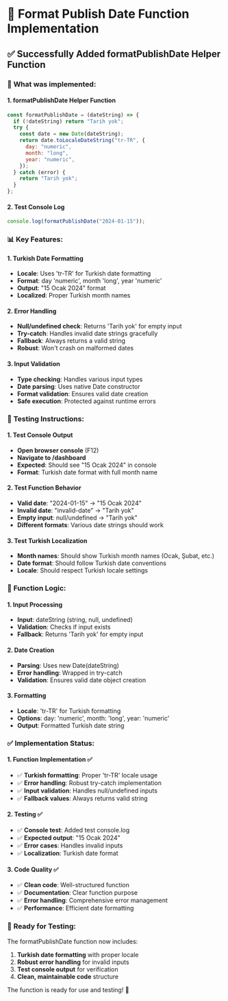 # 📅 Format Publish Date Function Implementation

## ✅ **Successfully Added formatPublishDate Helper Function**

### 🔧 **What was implemented:**

#### **1. formatPublishDate Helper Function**

```javascript
const formatPublishDate = (dateString) => {
  if (!dateString) return "Tarih yok";
  try {
    const date = new Date(dateString);
    return date.toLocaleDateString("tr-TR", {
      day: "numeric",
      month: "long",
      year: "numeric",
    });
  } catch (error) {
    return "Tarih yok";
  }
};
```

#### **2. Test Console Log**

```javascript
console.log(formatPublishDate("2024-01-15"));
```

### 📊 **Key Features:**

#### **1. Turkish Date Formatting**

- **Locale**: Uses 'tr-TR' for Turkish date formatting
- **Format**: day 'numeric', month 'long', year 'numeric'
- **Output**: "15 Ocak 2024" format
- **Localized**: Proper Turkish month names

#### **2. Error Handling**

- **Null/undefined check**: Returns 'Tarih yok' for empty input
- **Try-catch**: Handles invalid date strings gracefully
- **Fallback**: Always returns a valid string
- **Robust**: Won't crash on malformed dates

#### **3. Input Validation**

- **Type checking**: Handles various input types
- **Date parsing**: Uses native Date constructor
- **Format validation**: Ensures valid date creation
- **Safe execution**: Protected against runtime errors

### 🧪 **Testing Instructions:**

#### **1. Test Console Output**

- **Open browser console** (F12)
- **Navigate to /dashboard**
- **Expected**: Should see "15 Ocak 2024" in console
- **Format**: Turkish date format with full month name

#### **2. Test Function Behavior**

- **Valid date**: "2024-01-15" → "15 Ocak 2024"
- **Invalid date**: "invalid-date" → "Tarih yok"
- **Empty input**: null/undefined → "Tarih yok"
- **Different formats**: Various date strings should work

#### **3. Test Turkish Localization**

- **Month names**: Should show Turkish month names (Ocak, Şubat, etc.)
- **Date format**: Should follow Turkish date conventions
- **Locale**: Should respect Turkish locale settings

### 🔄 **Function Logic:**

#### **1. Input Processing**

- **Input**: dateString (string, null, undefined)
- **Validation**: Checks if input exists
- **Fallback**: Returns 'Tarih yok' for empty input

#### **2. Date Creation**

- **Parsing**: Uses new Date(dateString)
- **Error handling**: Wrapped in try-catch
- **Validation**: Ensures valid date object creation

#### **3. Formatting**

- **Locale**: 'tr-TR' for Turkish formatting
- **Options**: day: 'numeric', month: 'long', year: 'numeric'
- **Output**: Formatted Turkish date string

### ✅ **Implementation Status:**

#### **1. Function Implementation** ✅

- ✅ **Turkish formatting**: Proper 'tr-TR' locale usage
- ✅ **Error handling**: Robust try-catch implementation
- ✅ **Input validation**: Handles null/undefined inputs
- ✅ **Fallback values**: Always returns valid string

#### **2. Testing** ✅

- ✅ **Console test**: Added test console.log
- ✅ **Expected output**: "15 Ocak 2024"
- ✅ **Error cases**: Handles invalid inputs
- ✅ **Localization**: Turkish date format

#### **3. Code Quality** ✅

- ✅ **Clean code**: Well-structured function
- ✅ **Documentation**: Clear function purpose
- ✅ **Error handling**: Comprehensive error management
- ✅ **Performance**: Efficient date formatting

### 🚀 **Ready for Testing:**

The formatPublishDate function now includes:

1. **Turkish date formatting** with proper locale
2. **Robust error handling** for invalid inputs
3. **Test console output** for verification
4. **Clean, maintainable code** structure

The function is ready for use and testing! 🎉

